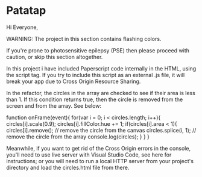 # Patatap
Hi Everyone,

WARNING: The project in this section contains flashing colors.

If you're prone to photosensitive epilepsy (PSE) then please proceed with caution, or skip this section altogether.

In this project i have included Paperscript code internally in the HTML, using the script tag. 
If you try to include this script as an external .js file, it will break your app due to Cross Origin Resource Sharing.

In the refactor, the circles in the array are checked to see if their area is less than 1. If this condition returns true, then the circle is removed from the screen and from the array. See below:

function onFrame(event){
  for(var i = 0; i < circles.length; i++){
    circles[i].scale(0.9);
    circles[i].fillColor.hue += 1;
    if(circles[i].area < 1){
      circles[i].remove(); // remove the circle from the canvas
      circles.splice(i, 1); // remove the circle from the array
      console.log(circles);
    }
  }
}

Meanwhile, if you want to get rid of the Cross Origin errors in the console, you'll need to use live server with Visual Studio Code, see here for instructions; or you will need to run a local HTTP server from your project's directory and load the circles.html file from there.
